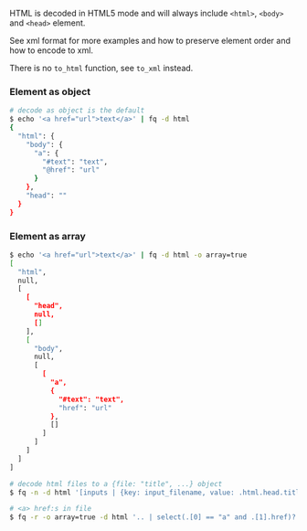 HTML is decoded in HTML5 mode and will always include `<html>`, `<body>` and `<head>` element.

See xml format for more examples and how to preserve element order and how to encode to xml.

There is no `to_html` function, see `to_xml` instead.

### Element as object

```sh
# decode as object is the default
$ echo '<a href="url">text</a>' | fq -d html
{
  "html": {
    "body": {
      "a": {
        "#text": "text",
        "@href": "url"
      }
    },
    "head": ""
  }
}
```

### Element as array

```sh
$ echo '<a href="url">text</a>' | fq -d html -o array=true
[
  "html",
  null,
  [
    [
      "head",
      null,
      []
    ],
    [
      "body",
      null,
      [
        [
          "a",
          {
            "#text": "text",
            "href": "url"
          },
          []
        ]
      ]
    ]
  ]
]

# decode html files to a {file: "title", ...} object
$ fq -n -d html '[inputs | {key: input_filename, value: .html.head.title?}] | from_entries' *.html

# <a> href:s in file
$ fq -r -o array=true -d html '.. | select(.[0] == "a" and .[1].href)?.[1].href' file.html
```
